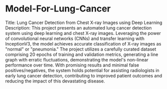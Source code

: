 # Model-For-Lung-Cancer
Title: Lung Cancer Detection from Chest X-ray Images using Deep Learning
Description:
This project presents an automated lung cancer detection system using deep learning and chest X-ray images. Leveraging the power of convolutional neural networks (CNNs) and transfer learning with InceptionV3, the model achieves accurate classification of X-ray images as "normal" or "pneumonia." The project utilizes a carefully curated dataset comprising 20 epochs of training and validation metrics, generating a line graph with erratic fluctuations, demonstrating the model's non-linear performance over time. With promising results and minimal false positives/negatives, the system holds potential for assisting radiologists in early lung cancer detection, contributing to improved patient outcomes and reducing the impact of this devastating disease.
